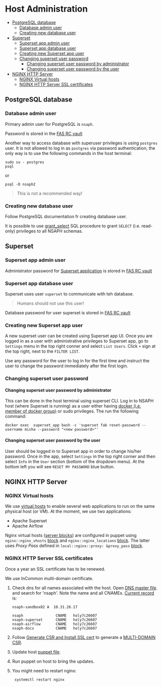 # Host Administration

<!-- toc -->

- [PostgreSQL database](#postgresql-database)
  * [Database admin user](#database-admin-user)
  * [Creating new database user](#creating-new-database-user)
- [Superset](#superset)
  * [Superset app admin user](#superset-app-admin-user)
  * [Superset app database user](#superset-app-database-user)
  * [Creating new Superset app user](#creating-new-superset-app-user)
  * [Changing superset user password](#changing-superset-user-password)
    + [Changing superset user password by administrator](#changing-superset-user-password-by-administrator)
    + [Changing superset user password by the user](#changing-superset-user-password-by-the-user)
- [NGINX HTTP Server](#nginx-http-server)
  * [NGINX Virtual hosts](#nginx-virtual-hosts)
  * [NGINX HTTP Server SSL certificates](#nginx-http-server-ssl-certificates)

<!-- tocstop -->

## PostgreSQL database

### Database admin user

Primary admin user for PostgreSQL is `nsaph`.

Password is stored in the 
[FAS RC vault](https://vault.rc.fas.harvard.edu/ui/vault/secrets/kv/show/rse/nsaph/pg_users)
            
Another way to access database with superuser privileges is using 
`postgres` user. It is not allowed to log in as `postgres` via password 
authentication, the only way is to use the following commands
in the host terminal:

    sudo su - postgres
    psql

or 

    psql -D nsaph2
                  
> This is not a recommended way!
                 
### Creating new database user

Follow PostgreSQL documentation fr creating database user.

It is possible to use
[grant_select](https://github.com/NSAPH-Data-Platform/nsaph-core-platform/blob/c4425b43435d1ea012b3de2299a176cb014857f3/src/sql/utils.sql#L76)
SQL procedure to grant `SELECT` (i.e. read-only) privileges to all 
NSAPH schemas.

## Superset

### Superset app admin user

Administrator password for 
[Superset application](https://nsaph-superset.rc.fas.harvard.edu/login/)
is stored in
[FAS RC vault](https://vault.rc.fas.harvard.edu/ui/vault/secrets/kv/show/rse/nsaph/superset/users)

### Superset app database user

Superset uses user `superset` to communicate with teh database. 

> Humans should not use this user! 

Database password for user superset is stored in
[FAS RC vault](https://vault.rc.fas.harvard.edu/ui/vault/secrets/kv/show/rse/nsaph/pg_users)

### Creating new Superset app user
                  
A new superset user can be created using Superset app UI.
Once you are logged in as a user with administrative privileges to
Superset app, go to `Settings` menu in the top right conner
and select `List Users`. Click `+` sign at the top right, next to 
the `FILTER LIST`.

Use any password for the user to log in for the first time and instruct
the user to change the password immediately after the first login.

### Changing superset user password

#### Changing superset user password by administrator

This can be done in the host terminal using superset CLI. Log in
to NSAPH host (where Superset is running) as a user either having 
[docker (i.e. member of docker group)](Troubleshooting.md#restarting-superset)
or sudo privileges. The run the following command:

    docker exec  superset_app bash -c 'superset fab reset-password --username misha --password "<new password>"'

####  Changing superset user password by the user

User should be logged in to Superset app in order to change his/her
password. Once in the app, select `Settings` in the top right corner 
and then select `Info` in the `User` section (bottom of the dropdown menu).
At the bottom left you will see `RESET MY PASSWORD` blue button.

## NGINX HTTP Server 

### NGINX Virtual hosts
                          
We use [virtual hosts](https://en.wikipedia.org/wiki/Virtual_hosting) to
enable several web applications to run on the same physical host (or VM).
At the moment, we use two applications:

* Apache Superset
* Apache Airflow

Nginx virtual hosts 
([server blocks](https://www.nginx.com/resources/wiki/start/topics/examples/server_blocks/)) 
are configured in 
puppet 
using
`nginx::nginx_vhosts` 
[block](../puppet/hieradata/hosts/holy7c26607.yaml#L323-L364)
and
`nginx::nginx_locations`
[block](../puppet/hieradata/hosts/holy7c26607.yaml#L381-L389).
The latter uses _Proxy Pass_ defined in
`local::nginx::proxy: &proxy_pass`
[block](../puppet/hieradata/hosts/holy7c26607.yaml#L366-L379).


                 
### NGINX HTTP Server SSL certificates

Once a year an SSL certificate has to be renewed.

We use InCommon multi-domain certificate.

1. Check dns for all names associated with the host. Open 
  [DNS master file](https://gitlab-int.rc.fas.harvard.edu/ops/dns/-/blob/master/address/cluster_harvard_common/common_rc_fas_harvard_edu.zone).
  and search for 'nsaph'. Note the name and all CNAMEs. 
  [Current record](https://gitlab-int.rc.fas.harvard.edu/ops/dns/-/blob/master/address/cluster_harvard_common/common_rc_fas_harvard_edu.zone#L3195-3200)
  is:

       nsaph-sandbox02 A  10.31.26.17
       
       nsaph               CNAME   holy7c26607
       nsaph-superset      CNAME   holy7c26607
       nsaph-airflow       CNAME   holy7c26607
       nsaph-docs          CNAME   holy7c26607

2. Follow [Generate CSR and Install SSL cert](https://docs-int.rc.fas.harvard.edu/generate-csr-and-ssl-cert/)
  to generate a [MULTI-DOMAIN CSR](https://docs-int.rc.fas.harvard.edu/generate-csr-and-ssl-cert/#GENERATE_A_MULTI-DOMAIN_CSR).
3. Update host [puppet file](../puppet/hieradata/hosts/holy7c26607.yaml#L438-L632).

4. Run puppet on host to bring the updates.
5. You might need to restart nginx:

        systemctl restart nginx



